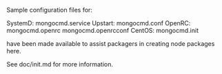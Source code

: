 Sample configuration files for:

SystemD: mongocmd.service
Upstart: mongocmd.conf
OpenRC:  mongocmd.openrc
         mongocmd.openrcconf
CentOS:  mongocmd.init

have been made available to assist packagers in creating node packages here.

See doc/init.md for more information.
